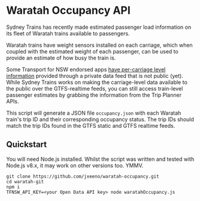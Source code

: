 # Waratah Occupancy API

Sydney Trains has recently made estimated passenger load information on its fleet of Waratah trains available to passengers.

Waratah trains have weight sensors installed on each carriage, which when coupled with the estimated weight of each passenger, can be used to provide an estimate of how busy the train is.

Some Transport for NSW endorsed apps [have per-carriage level information](https://transportnsw.info/news/2018/real-time-train-occupancy-display-comes-to-transport-apps) provided through a private data feed that is not public (yet).  While Sydney Trains works on making the carriage-level data available to the public over the GTFS-realtime feeds, you can still access train-level passenger estimates by grabbing the information from the Trip Planner APIs.

This script will generate a JSON file `occupancy.json` with each Waratah train's trip ID and their corresponding occupancy status.  The trip IDs should match the trip IDs found in the GTFS static and GTFS realtime feeds.

## Quickstart

You will need Node.js installed.  Whilst the script was written and tested with Node.js v8.x, it may work on other versions too. YMMV.

```
git clone https://github.com/jxeeno/waratah-occupancy.git
cd waratah-git
npm i
TFNSW_API_KEY=<your Open Data API key> node waratahOccupancy.js
```
